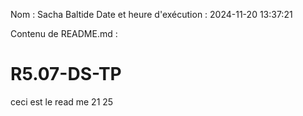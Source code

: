 Nom : Sacha Baltide
Date et heure d'exécution : 2024-11-20 13:37:21

Contenu de README.md :
# R5.07-DS-TP

ceci est le read me
21 25
